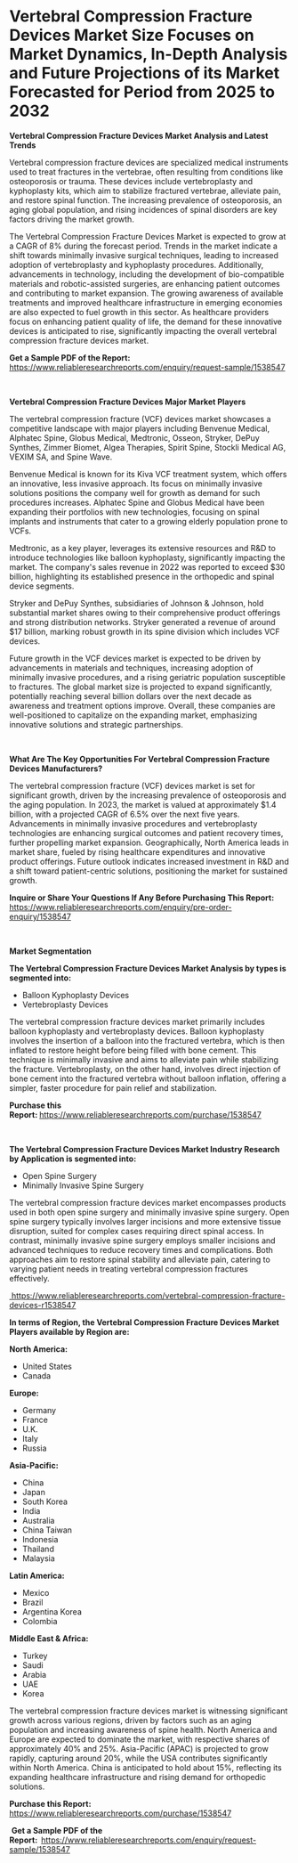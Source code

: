 <p><h1>Vertebral Compression Fracture Devices Market Size Focuses on Market Dynamics, In-Depth Analysis and Future Projections of its Market Forecasted for Period from 2025 to 2032</h1></p><p><strong>Vertebral Compression Fracture Devices Market Analysis and Latest Trends</strong></p>
<p><p>Vertebral compression fracture devices are specialized medical instruments used to treat fractures in the vertebrae, often resulting from conditions like osteoporosis or trauma. These devices include vertebroplasty and kyphoplasty kits, which aim to stabilize fractured vertebrae, alleviate pain, and restore spinal function. The increasing prevalence of osteoporosis, an aging global population, and rising incidences of spinal disorders are key factors driving the market growth.</p><p>The Vertebral Compression Fracture Devices Market is expected to grow at a CAGR of 8% during the forecast period. Trends in the market indicate a shift towards minimally invasive surgical techniques, leading to increased adoption of vertebroplasty and kyphoplasty procedures. Additionally, advancements in technology, including the development of bio-compatible materials and robotic-assisted surgeries, are enhancing patient outcomes and contributing to market expansion. The growing awareness of available treatments and improved healthcare infrastructure in emerging economies are also expected to fuel growth in this sector. As healthcare providers focus on enhancing patient quality of life, the demand for these innovative devices is anticipated to rise, significantly impacting the overall vertebral compression fracture devices market.</p></p>
<p><strong>Get a Sample PDF of the Report:&nbsp;</strong> <a href="https://www.reliableresearchreports.com/enquiry/request-sample/1538547?utm_campaign=3003&utm_medium=2&utm_source=Github&utm_content=ia&utm_term=13042025&utm_id=vertebral-compression-fracture-devices">https://www.reliableresearchreports.com/enquiry/request-sample/1538547</a></p>
<p>&nbsp;</p>
<p><strong>Vertebral Compression Fracture Devices Major Market Players</strong></p>
<p><p>The vertebral compression fracture (VCF) devices market showcases a competitive landscape with major players including Benvenue Medical, Alphatec Spine, Globus Medical, Medtronic, Osseon, Stryker, DePuy Synthes, Zimmer Biomet, Algea Therapies, Spirit Spine, Stockli Medical AG, VEXIM SA, and Spine Wave. </p><p>Benvenue Medical is known for its Kiva VCF treatment system, which offers an innovative, less invasive approach. Its focus on minimally invasive solutions positions the company well for growth as demand for such procedures increases. Alphatec Spine and Globus Medical have been expanding their portfolios with new technologies, focusing on spinal implants and instruments that cater to a growing elderly population prone to VCFs.</p><p>Medtronic, as a key player, leverages its extensive resources and R&D to introduce technologies like balloon kyphoplasty, significantly impacting the market. The company's sales revenue in 2022 was reported to exceed $30 billion, highlighting its established presence in the orthopedic and spinal device segments.</p><p>Stryker and DePuy Synthes, subsidiaries of Johnson & Johnson, hold substantial market shares owing to their comprehensive product offerings and strong distribution networks. Stryker generated a revenue of around $17 billion, marking robust growth in its spine division which includes VCF devices.</p><p>Future growth in the VCF devices market is expected to be driven by advancements in materials and techniques, increasing adoption of minimally invasive procedures, and a rising geriatric population susceptible to fractures. The global market size is projected to expand significantly, potentially reaching several billion dollars over the next decade as awareness and treatment options improve. Overall, these companies are well-positioned to capitalize on the expanding market, emphasizing innovative solutions and strategic partnerships.</p></p>
<p>&nbsp;</p>
<p><strong>What Are The Key Opportunities For Vertebral Compression Fracture Devices Manufacturers?</strong></p>
<p><p>The vertebral compression fracture (VCF) devices market is set for significant growth, driven by the increasing prevalence of osteoporosis and the aging population. In 2023, the market is valued at approximately $1.4 billion, with a projected CAGR of 6.5% over the next five years. Advancements in minimally invasive procedures and vertebroplasty technologies are enhancing surgical outcomes and patient recovery times, further propelling market expansion. Geographically, North America leads in market share, fueled by rising healthcare expenditures and innovative product offerings. Future outlook indicates increased investment in R&D and a shift toward patient-centric solutions, positioning the market for sustained growth.</p></p>
<p><strong>Inquire or Share Your Questions If Any Before Purchasing This Report:</strong> <a href="https://www.reliableresearchreports.com/enquiry/pre-order-enquiry/1538547?utm_campaign=3003&utm_medium=2&utm_source=Github&utm_content=ia&utm_term=13042025&utm_id=vertebral-compression-fracture-devices">https://www.reliableresearchreports.com/enquiry/pre-order-enquiry/1538547</a></p>
<p>&nbsp;</p>
<p><strong>Market Segmentation</strong></p>
<p><strong>The Vertebral Compression Fracture Devices Market Analysis by types is segmented into:</strong></p>
<p><ul><li>Balloon Kyphoplasty Devices</li><li>Vertebroplasty Devices</li></ul></p>
<p><p>The vertebral compression fracture devices market primarily includes balloon kyphoplasty and vertebroplasty devices. Balloon kyphoplasty involves the insertion of a balloon into the fractured vertebra, which is then inflated to restore height before being filled with bone cement. This technique is minimally invasive and aims to alleviate pain while stabilizing the fracture. Vertebroplasty, on the other hand, involves direct injection of bone cement into the fractured vertebra without balloon inflation, offering a simpler, faster procedure for pain relief and stabilization.</p></p>
<p><strong>Purchase this Report:&nbsp;</strong><a href="https://www.reliableresearchreports.com/purchase/1538547?utm_campaign=3003&utm_medium=2&utm_source=Github&utm_content=ia&utm_term=13042025&utm_id=vertebral-compression-fracture-devices">https://www.reliableresearchreports.com/purchase/1538547</a></p>
<p>&nbsp;</p>
<p><strong>The Vertebral Compression Fracture Devices Market Industry Research by Application is segmented into:</strong></p>
<p><ul><li>Open Spine Surgery</li><li>Minimally Invasive Spine Surgery</li></ul></p>
<p><p>The vertebral compression fracture devices market encompasses products used in both open spine surgery and minimally invasive spine surgery. Open spine surgery typically involves larger incisions and more extensive tissue disruption, suited for complex cases requiring direct spinal access. In contrast, minimally invasive spine surgery employs smaller incisions and advanced techniques to reduce recovery times and complications. Both approaches aim to restore spinal stability and alleviate pain, catering to varying patient needs in treating vertebral compression fractures effectively.</p></p>
<p><a href="https://www.reliableresearchreports.com/vertebral-compression-fracture-devices-r1538547?utm_campaign=3003&utm_medium=2&utm_source=Github&utm_content=ia&utm_term=13042025&utm_id=vertebral-compression-fracture-devices">&nbsp;https://www.reliableresearchreports.com/vertebral-compression-fracture-devices-r1538547</a></p>
<p><strong>In terms of Region, the Vertebral Compression Fracture Devices Market Players available by Region are:</strong></p>
<p>
    <p> <strong> North America: </strong>
        <ul>
            <li>United States</li>
            <li>Canada</li>
        </ul>
        </p> 
    <p> <strong> Europe: </strong>
        <ul>
            <li>Germany</li>
            <li>France</li>
            <li>U.K.</li>
            <li>Italy</li>
            <li>Russia</li>
        </ul>
        </p> 
    <p> <strong> Asia-Pacific: </strong>
        <ul>
            <li>China</li>
            <li>Japan</li>
            <li>South Korea</li>
            <li>India</li>
            <li>Australia</li>
            <li>China Taiwan</li>
            <li>Indonesia</li>
            <li>Thailand</li>
            <li>Malaysia</li>
        </ul>
        </p> 
    <p> <strong> Latin America: </strong>
        <ul>
            <li>Mexico</li>
            <li>Brazil</li>
            <li>Argentina Korea</li>
            <li>Colombia</li>
        </ul>
        </p> 
    <p> <strong> Middle East & Africa: </strong>
        <ul>
            <li>Turkey</li>
            <li>Saudi</li>
            <li>Arabia</li>
            <li>UAE</li>
            <li>Korea</li>
        </ul>
    </p>
    </p>
<p><p>The vertebral compression fracture devices market is witnessing significant growth across various regions, driven by factors such as an aging population and increasing awareness of spine health. North America and Europe are expected to dominate the market, with respective shares of approximately 40% and 25%. Asia-Pacific (APAC) is projected to grow rapidly, capturing around 20%, while the USA contributes significantly within North America. China is anticipated to hold about 15%, reflecting its expanding healthcare infrastructure and rising demand for orthopedic solutions.</p></p>
<p><strong>Purchase this Report: </strong><a href="https://www.reliableresearchreports.com/purchase/1538547?utm_campaign=3003&utm_medium=2&utm_source=Github&utm_content=ia&utm_term=13042025&utm_id=vertebral-compression-fracture-devices">https://www.reliableresearchreports.com/purchase/1538547</a></p>
<p>&nbsp;<strong>Get a Sample PDF of the Report:&nbsp;&nbsp;</strong><a href="https://www.reliableresearchreports.com/enquiry/request-sample/1538547?utm_campaign=3003&utm_medium=2&utm_source=Github&utm_content=ia&utm_term=13042025&utm_id=vertebral-compression-fracture-devices">https://www.reliableresearchreports.com/enquiry/request-sample/1538547</a></p>
<p><strong></strong></p>
<p><p></p><p></p><p></p></p>